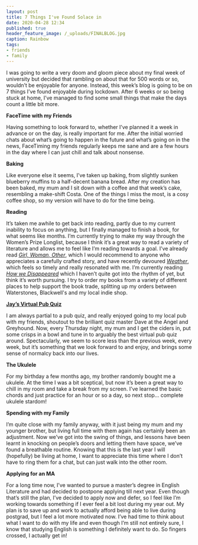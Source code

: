```yaml
---
layout: post
title: 7 Things I've Found Solace in
date: 2020-04-28 12:34
published: true
header_feature_image: /_uploads/FINALBLOG.jpg
caption: Rainbow
tags:  
- friends
- family
---
```

I was going to write a very doom and gloom piece about my final week of university but decided that rambling on about that for 500 words or so, wouldn’t be enjoyable for anyone. Instead, this week’s blog is going to be on 7 things I’ve found enjoyable during lockdown. After 6 weeks or so being stuck at home, I’ve managed to find some small things that make the days count a little bit more.

**FaceTime with my Friends**

Having something to look forward to, whether I’ve planned it a week in advance or on the day, is really important for me. After the initial worried chats about what’s going to happen in the future and what’s going on in the news, FaceTiming my friends regularly keeps me sane and are a few hours in the day where I can just chill and talk about nonsense.

**Baking**

Like everyone else it seems, I’ve taken up baking, from slightly sunken blueberry muffins to a half-decent banana bread. After my creation has been baked, my mum and I sit down with a coffee and that week’s cake, resembling a make-shift Costa. One of the things I miss the most, is a cosy coffee shop, so my version will have to do for the time being.

**Reading**

It’s taken me awhile to get back into reading, partly due to my current inability to focus on anything, but I finally managed to finish a book, for what seems like months. I’m currently trying to make my way through the Women’s Prize Longlist, because I think it’s a great way to read a variety of literature and allows me to feel like I’m reading towards a goal. I’ve already read _[Girl, Woman, Other][d2c7661a]_, which I would recommend to anyone who appreciates a carefully crafted story, and have recently devoured _[Weather][c349e48e]_, which feels so timely and really resonated with me. I’m currently reading _[How we Disappeared][5b45d1d0]_ which I haven’t quite got into the rhythm of yet, but think it’s worth pursuing. I try to order my books from a variety of different places to help support the book trade, splitting up my orders between Waterstones, Blackwell's and my local indie shop.

  [d2c7661a]: https://www.waterstones.com/book/girl-woman-other/bernardine-evaristo/9780241984994 "Girl, Woman, Other: Waterstones"
  [c349e48e]: https://blackwells.co.uk/bookshop/product/Weather-by-Jenny-Offill-author/9781783784769 "Weather: Blackwells"
  [5b45d1d0]: https://blackwells.co.uk/bookshop/product/How-We-Disappeared-by-Jing-Jing-Lee-author/9781786074133 "How we Disappeared: Blackwells"

**[Jay’s Virtual Pub Quiz][bf758279]**

  [bf758279]: https://www.youtube.com/channel/UCLcSqjJWHJeDWD_SbdorBRw "Jay’s Virtual Pub Quiz"

I am always partial to a pub quiz, and really enjoyed going to my local pub with my friends, shoutout to the brilliant quiz master Dave at the Angel and Greyhound. Now, every Thursday night, my mum and I get the ciders in, put some crisps in a bowl and tune in to arguably the best virtual pub quiz around. Spectacularly, we seem to score less than the previous week, every week, but it’s something that we look forward to and enjoy, and brings some sense of normalcy back into our lives.

**The Ukulele**

For my birthday a few months ago, my brother randomly bought me a ukulele. At the time I was a bit sceptical, but now it’s been a great way to chill in my room and take a break from my screen. I’ve learned the basic chords and just practice for an hour or so a day, so next stop… complete ukulele stardom!

**Spending with my Family**

I’m quite close with my family anyway, with it just being my mum and my younger brother, but living full time with them again has certainly been an adjustment. Now we’ve got into the swing of things, and lessons have been learnt in knocking on people’s doors and letting them have space, we’ve found a breathable routine. Knowing that this is the last year I will (hopefully) be living at home, I want to appreciate this time where I don’t have to ring them for a chat, but can just walk into the other room.

**Applying for an MA**

For a long time now, I’ve wanted to pursue a master’s degree in English Literature and had decided to postpone applying till next year. Even though that’s still the plan, I’ve decided to apply now and defer, so I feel like I’m working towards something if I ever feel a bit lost during my year out. My plan is to save up and work to actually afford being able to live during postgrad, but I feel a lot more motivated now. I’ve had time to think about what I want to do with my life and even though I’m still not entirely sure, I know that studying English is something I definitely want to do. So fingers crossed, I actually get in!
